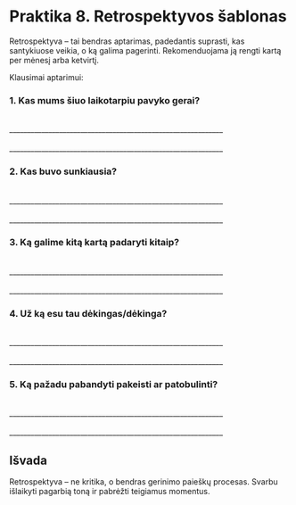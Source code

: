 # Praktika 8. Retrospektyvos šablonas

Retrospektyva – tai bendras aptarimas, padedantis suprasti, kas santykiuose veikia, o ką galima pagerinti. Rekomenduojama ją rengti kartą per mėnesį arba ketvirtį.

Klausimai aptarimui:

### 1. Kas mums šiuo laikotarpiu pavyko gerai?

<br/>
____________________________________________________________
<br/><br/>
____________________________________________________________

### 2. Kas buvo sunkiausia?

<br/>
____________________________________________________________
<br/><br/>
____________________________________________________________

### 3. Ką galime kitą kartą padaryti kitaip?

<br/>
____________________________________________________________
<br/><br/>
____________________________________________________________

### 4. Už ką esu tau dėkingas/dėkinga?

<br/>
____________________________________________________________
<br/><br/>
____________________________________________________________

### 5. Ką pažadu pabandyti pakeisti ar patobulinti?

<br/>
____________________________________________________________
<br/><br/>
____________________________________________________________

## Išvada

Retrospektyva – ne kritika, o bendras gerinimo paieškų procesas. Svarbu išlaikyti pagarbią toną ir pabrėžti teigiamus momentus.

<div style="page-break-after: always;"></div>